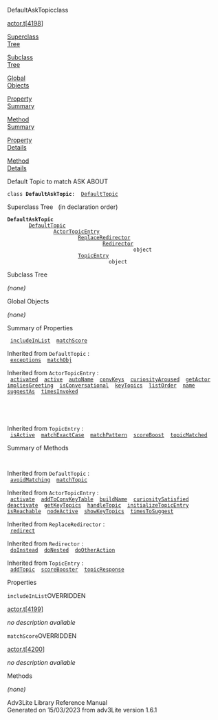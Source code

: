 <span class="title">DefaultAskTopic</span><span class="type">class</span>

[actor.t](../file/actor.t.html)\[[4198](../source/actor.t.html#4198)\]

[Superclass  
Tree](#_SuperClassTree_)

[Subclass  
Tree](#_SubClassTree_)

[Global  
Objects](#_ObjectSummary_)

[Property  
Summary](#_PropSummary_)

[Method  
Summary](#_MethodSummary_)

[Property  
Details](#_Properties_)

[Method  
Details](#_Methods_)

<div class="fdesc">

Default Topic to match ASK ABOUT

`class `**`DefaultAskTopic`**` :   `[`DefaultTopic`](../object/DefaultTopic.html)

</div>

<span id="_SuperClassTree_"></span>

<div class="mjhd">

<span class="hdln">Superclass Tree</span>   (in declaration order)

</div>

**`DefaultAskTopic`**  
`         `[`DefaultTopic`](../object/DefaultTopic.html)  
`                 `[`ActorTopicEntry`](../object/ActorTopicEntry.html)  
`                         `[`ReplaceRedirector`](../object/ReplaceRedirector.html)  
`                                 `[`Redirector`](../object/Redirector.html)  
`                                         object`  
`                         `[`TopicEntry`](../object/TopicEntry.html)  
`                                 object`  
<span id="_SubClassTree_"></span>

<div class="mjhd">

<span class="hdln">Subclass Tree</span>  

</div>

*(none)* <span id="_ObjectSummary_"></span>

<div class="mjhd">

<span class="hdln">Global Objects</span>  

</div>

*(none)* <span id="_PropSummary_"></span>

<div class="mjhd">

<span class="hdln">Summary of Properties</span>  

</div>

` `[`includeInList`](#includeInList)`  `[`matchScore`](#matchScore)`  `

Inherited from `DefaultTopic` :  
` `[`exceptions`](../object/DefaultTopic.html#exceptions)`  `[`matchObj`](../object/DefaultTopic.html#matchObj)`  `

Inherited from `ActorTopicEntry` :  
` `[`activated`](../object/ActorTopicEntry.html#activated)`  `[`active`](../object/ActorTopicEntry.html#active)`  `[`autoName`](../object/ActorTopicEntry.html#autoName)`  `[`convKeys`](../object/ActorTopicEntry.html#convKeys)`  `[`curiosityAroused`](../object/ActorTopicEntry.html#curiosityAroused)`  `[`getActor`](../object/ActorTopicEntry.html#getActor)`  `[`impliesGreeting`](../object/ActorTopicEntry.html#impliesGreeting)`  `[`isConversational`](../object/ActorTopicEntry.html#isConversational)`  `[`keyTopics`](../object/ActorTopicEntry.html#keyTopics)`  `[`listOrder`](../object/ActorTopicEntry.html#listOrder)`  `[`name`](../object/ActorTopicEntry.html#name)`  `[`suggestAs`](../object/ActorTopicEntry.html#suggestAs)`  `[`timesInvoked`](../object/ActorTopicEntry.html#timesInvoked)`  `

` `

` `

Inherited from `TopicEntry` :  
` `[`isActive`](../object/TopicEntry.html#isActive)`  `[`matchExactCase`](../object/TopicEntry.html#matchExactCase)`  `[`matchPattern`](../object/TopicEntry.html#matchPattern)`  `[`scoreBoost`](../object/TopicEntry.html#scoreBoost)`  `[`topicMatched`](../object/TopicEntry.html#topicMatched)`  `

<span id="_MethodSummary_"></span>

<div class="mjhd">

<span class="hdln">Summary of Methods</span>  

</div>

` `

Inherited from `DefaultTopic` :  
` `[`avoidMatching`](../object/DefaultTopic.html#avoidMatching)`  `[`matchTopic`](../object/DefaultTopic.html#matchTopic)`  `

Inherited from `ActorTopicEntry` :  
` `[`activate`](../object/ActorTopicEntry.html#activate)`  `[`addToConvKeyTable`](../object/ActorTopicEntry.html#addToConvKeyTable)`  `[`buildName`](../object/ActorTopicEntry.html#buildName)`  `[`curiositySatisfied`](../object/ActorTopicEntry.html#curiositySatisfied)`  `[`deactivate`](../object/ActorTopicEntry.html#deactivate)`  `[`getKeyTopics`](../object/ActorTopicEntry.html#getKeyTopics)`  `[`handleTopic`](../object/ActorTopicEntry.html#handleTopic)`  `[`initializeTopicEntry`](../object/ActorTopicEntry.html#initializeTopicEntry)`  `[`isReachable`](../object/ActorTopicEntry.html#isReachable)`  `[`nodeActive`](../object/ActorTopicEntry.html#nodeActive)`  `[`showKeyTopics`](../object/ActorTopicEntry.html#showKeyTopics)`  `[`timesToSuggest`](../object/ActorTopicEntry.html#timesToSuggest)`  `

Inherited from `ReplaceRedirector` :  
` `[`redirect`](../object/ReplaceRedirector.html#redirect)`  `

Inherited from `Redirector` :  
` `[`doInstead`](../object/Redirector.html#doInstead)`  `[`doNested`](../object/Redirector.html#doNested)`  `[`doOtherAction`](../object/Redirector.html#doOtherAction)`  `

Inherited from `TopicEntry` :  
` `[`addTopic`](../object/TopicEntry.html#addTopic)`  `[`scoreBooster`](../object/TopicEntry.html#scoreBooster)`  `[`topicResponse`](../object/TopicEntry.html#topicResponse)`  `

<span id="_Properties_"></span>

<div class="mjhd">

<span class="hdln">Properties</span>  

</div>

<span id="includeInList"></span>

`includeInList`<span class="rem">OVERRIDDEN</span>

[actor.t](../file/actor.t.html)\[[4199](../source/actor.t.html#4199)\]

<div class="desc">

*no description available*

</div>

<span id="matchScore"></span>

`matchScore`<span class="rem">OVERRIDDEN</span>

[actor.t](../file/actor.t.html)\[[4200](../source/actor.t.html#4200)\]

<div class="desc">

*no description available*

</div>

<span id="_Methods_"></span>

<div class="mjhd">

<span class="hdln">Methods</span>  

</div>

*(none)*

<div class="ftr">

Adv3Lite Library Reference Manual  
Generated on 15/03/2023 from adv3Lite version 1.6.1

</div>
